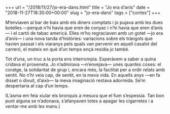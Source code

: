 +++
url = "/2018/11/27/jo-era-dans.html"
title = "Jo era d’anís"
date = "2018-11-27T18:30:00+00:00"
slug = "jo-era-dans"
tags = ["contes"]
+++

<p>M’enviaven al bar de baix amb els diners comptats i jo pujava amb les dues botelles —perquè n’hi havia que eren de conyac i n’hi havia que eren d’anís— i el cartó de tabac americà. Elles m’ho regraciaven amb un gotet —jo era d’anís— i una nova tanda d’històries: variacions sobre els tràngols que havien passat i els viaranys pels quals van pervenir en aquell casalot del carreró, el mateix en què d’un temps ençà residia jo també.</p>

<p>Tot d’una, un truc a la porta ens interrompia. Esperàvem a saber a quina cridava el proxeneta. Jo n’admirava —n’envejava— unes quantes coses: el coratge, la solidaritat de grup i, encara més, la facilitat per a ordir relats amb sentit. No n’hi veia cap, de sentit, en la meva vida. En aquells anys —en fa disset o divuit, d’això— la meva imaginació restava adormida. Se’m despertaria al cap d’un temps.</p>

<p>(L’asma em feia xiular els bronquis a mesura que el fum s’espessia. Tan bon punt alguna se n’adonava, s’afanyaven totes a apagar les cigarretes i a ventar-me amb les mans.)</p>
